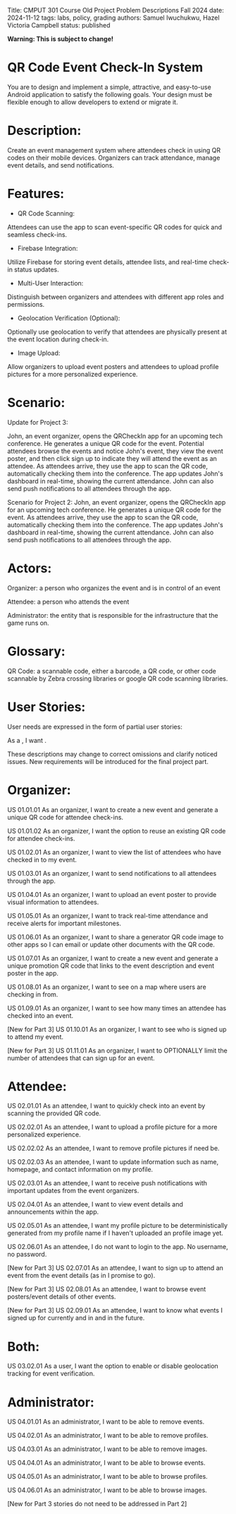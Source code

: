 Title: CMPUT 301 Course Old Project Problem Descriptions Fall 2024
date: 2024-11-12
tags: labs, policy, grading
authors: Samuel Iwuchukwu, Hazel Victoria Campbell
status: published

**Warning: This is subject to change!**

# QR Code Event Check-In System

You are to design and implement a simple, attractive, and easy-to-use Android application to satisfy the following goals. Your design must be flexible enough to allow developers to extend or migrate it.

# Description: 

Create an event management system where attendees check in using QR codes on their mobile devices. Organizers can track attendance, manage event details, and send notifications.

# Features:

- QR Code Scanning:

Attendees can use the app to scan event-specific QR codes for quick and seamless check-ins.

- Firebase Integration:

Utilize Firebase for storing event details, attendee lists, and real-time check-in status updates.

- Multi-User Interaction:

Distinguish between organizers and attendees with different app roles and permissions.

- Geolocation Verification (Optional):

Optionally use geolocation to verify that attendees are physically present at the event location during check-in.

- Image Upload:

Allow organizers to upload event posters and attendees to upload profile pictures for a more personalized experience.

# Scenario:
Update for Project 3:

John, an event organizer, opens the QRCheckIn app for an upcoming tech conference. He generates a unique QR code for the event. Potential attendees browse the events and notice John's event, they view the event poster, and then click sign up to indicate they will attend the event as an attendee. As attendees arrive, they use the app to scan the QR code, automatically checking them into the conference. The app updates John's dashboard in real-time, showing the current attendance. John can also send push notifications to all attendees through the app.

Scenario for Project 2:
 John, an event organizer, opens the QRCheckIn app for an upcoming tech conference. He generates a unique QR code for the event. As attendees arrive, they use the app to scan the QR code, automatically checking them into the conference. The app updates John's dashboard in real-time, showing the current attendance. John can also send push notifications to all attendees through the app.

 # Actors:

Organizer: a person who organizes the event and is in control of an event

Attendee: a person who attends the event

Administrator: the entity that is responsible for the infrastructure that the game runs on.

# Glossary:

QR Code: a scannable code, either a barcode, a QR code, or other code scannable by Zebra crossing libraries or google QR code scanning libraries.

# User Stories:

User needs are expressed in the form of partial user stories:

As a <role>, I want <goal>.

These descriptions may change to correct omissions and clarify noticed issues. New requirements will be introduced for the final project part.

# Organizer:

US 01.01.01 As an organizer, I want to create a new event and generate a unique QR code for attendee check-ins.

US 01.01.02 As an organizer, I want the option to reuse an existing QR code for attendee check-ins.

US 01.02.01 As an organizer, I want to view the list of attendees who have checked in to my event.

US 01.03.01 As an organizer, I want to send notifications to all attendees through the app.

US 01.04.01 As an organizer, I want to upload an event poster to provide visual information to attendees.

US 01.05.01 As an organizer, I want to track real-time attendance and receive alerts for important milestones.

US 01.06.01 As an organizer, I want to share a generator QR code image to other apps so I can email or update other documents with the QR code.

US 01.07.01 As an organizer, I want to create a new event and generate a unique promotion QR code that links to the event description and event poster in the app.

US 01.08.01 As an organizer, I want to see on a map where users are checking in from.

US 01.09.01 As an organizer, I want to see how many times an attendee has checked into an event.

[New for Part 3] US 01.10.01 As an organizer, I want to see who is signed up to attend my event.

[New for Part 3] US 01.11.01 As an organizer, I want to OPTIONALLY limit the number of attendees that can sign up for an event.

# Attendee:

US 02.01.01 As an attendee, I want to quickly check into an event by scanning the provided QR code.

US 02.02.01 As an attendee, I want to upload a profile picture for a more personalized experience.

US 02.02.02 As an attendee, I want to remove profile pictures if need be.

US 02.02.03 As an attendee, I want to update information such as name, homepage, and contact information on my profile.

US 02.03.01 As an attendee, I want to receive push notifications with important updates from the event organizers.

US 02.04.01 As an attendee, I want to view event details and announcements within the app.

US 02.05.01 As an attendee, I want my profile picture to be deterministically generated from my profile name if I haven't uploaded an profile image yet.

US 02.06.01 As an attendee, I do not want to login to the app. No username, no password.

[New for Part 3] US 02.07.01 As an attendee, I want to sign up to attend an event from the event details (as in I promise to go).

[New for Part 3] US 02.08.01 As an attendee, I want to browse event posters/event details of other events.

[New for Part 3] US 02.09.01 As an attendee, I want to know what events I signed up for currently and in and in the future.


# Both:

US 03.02.01 As a user, I want the option to enable or disable geolocation tracking for event verification.

# Administrator:

US 04.01.01 As an administrator, I want to be able to remove events.

US 04.02.01 As an administrator, I want to be able to remove profiles.

US 04.03.01 As an administrator, I want to be able to remove images.

US 04.04.01 As an administrator, I want to be able to browse events.

US 04.05.01 As an administrator, I want to be able to browse profiles.

US 04.06.01 As an administrator, I want to be able to browse images.


[New for Part 3 stories do not need to be addressed in Part 2]